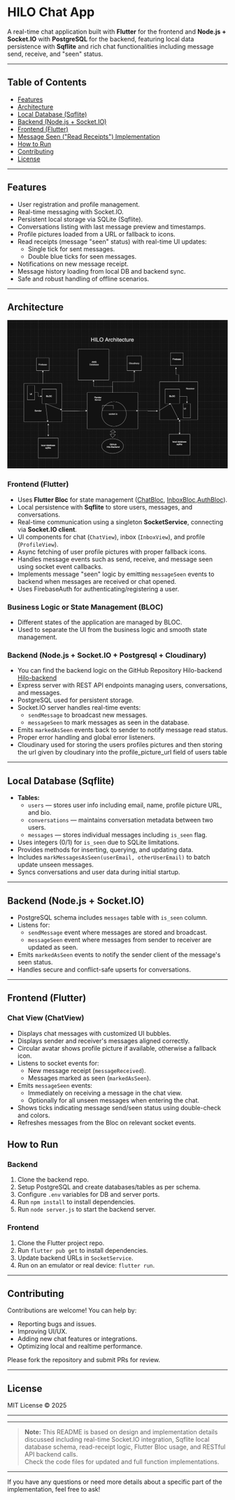 # HILO Chat App

A real-time chat application built with **Flutter** for the frontend and **Node.js + Socket.IO** with **PostgreSQL** for the backend, featuring local data persistence with **Sqflite** and rich chat functionalities including message send, receive, and "seen" status.

---

## Table of Contents

- [Features](#features)
- [Architecture](#architecture)
- [Local Database (Sqflite)](#local-database-sqflite)
- [Backend (Node.js + Socket.IO)](#backend-nodejs--socketio)
- [Frontend (Flutter)](#frontend-flutter)
- [Message Seen ("Read Receipts") Implementation](#message-seen-read-receipts-implementation)
- [How to Run](#how-to-run)
- [Contributing](#contributing)
- [License](#license)

---

## Features

- User registration and profile management.
- Real-time messaging with Socket.IO.
- Persistent local storage via SQLite (Sqflite).
- Conversations listing with last message preview and timestamps.
- Profile pictures loaded from a URL or fallback to icons.
- Read receipts (message "seen" status) with real-time UI updates:
  - Single tick for sent messages.
  - Double blue ticks for seen messages.
- Notifications on new message receipt.
- Message history loading from local DB and backend sync.
- Safe and robust handling of offline scenarios.

---

## Architecture

![Hilo-Architecture](./lib/assets/architecture.png)

### Frontend (Flutter)

- Uses **Flutter Bloc** for state management ([ChatBloc](./lib/features/chat/chat_bloc.dart), [InboxBloc](./lib/features/inbox/inbox_bloc.dart),[AuthBloc](./lib/features/auth/bloc/auth_bloc.dart)).
- Local persistence with **Sqflite** to store users, messages, and conversations.
- Real-time communication using a singleton **SocketService**, connecting via **Socket.IO client**.
- UI components for chat (`ChatView`), inbox (`InboxView`), and profile (`ProfileView`).
- Async fetching of user profile pictures with proper fallback icons.
- Handles message events such as send, receive, and message seen using socket event callbacks.
- Implements message "seen" logic by emitting `messageSeen` events to backend when messages are received or chat opened.
- Uses FirebaseAuth for authenticating/registering a user.

### Business Logic or State Management (BLOC)
- Different states of the application are managed by BLOC.
- Used to separate the UI from the business logic and smooth state management.

### Backend (Node.js + Socket.IO + Postgresql + Cloudinary)

- You can find the backend logic on the GitHub Repository Hilo-backend [Hilo-backend](https://github.com/pranjalsharmahp/hilo-backend.git)
- Express server with REST API endpoints managing users, conversations, and messages.
- PostgreSQL used for persistent storage.
- Socket.IO server handles real-time events:
  - `sendMessage` to broadcast new messages.
  - `messageSeen` to mark messages as seen in the database.
- Emits `markedAsSeen` events back to sender to notify message read status.
- Proper error handling and global error listeners.
- Cloudinary used for storing the users profiles pictures and then storing the url given by cloudinary into the profile_picture_url field of users table

---

## Local Database (Sqflite)

- **Tables:**
  - `users` — stores user info including email, name, profile picture URL, and bio.
  - `conversations` — maintains conversation metadata between two users.
  - `messages` — stores individual messages including `is_seen` flag.
- Uses integers (0/1) for `is_seen` due to SQLite limitations.
- Provides methods for inserting, querying, and updating data.
- Includes `markMessagesAsSeen(userEmail, otherUserEmail)` to batch update unseen messages.
- Syncs conversations and user data during initial startup.

---

## Backend (Node.js + Socket.IO)

- PostgreSQL schema includes `messages` table with `is_seen` column.
- Listens for:
  - `sendMessage` event where messages are stored and broadcast.
  - `messageSeen` event where messages from sender to receiver are updated as seen.
- Emits `markedAsSeen` events to notify the sender client of the message's seen status.
- Handles secure and conflict-safe upserts for conversations.

---

## Frontend (Flutter)

### Chat View (ChatView)

- Displays chat messages with customized UI bubbles.
- Displays sender and receiver's messages aligned correctly.
- Circular avatar shows profile picture if available, otherwise a fallback icon.
- Listens to socket events for:
  - New message receipt (`messageReceived`).
  - Messages marked as seen (`markedAsSeen`).
- Emits `messageSeen` events:
  - Immediately on receiving a message in the chat view.
  - Optionally for all unseen messages when entering the chat.
- Shows ticks indicating message send/seen status using double-check and colors.
- Refreshes messages from the Bloc on relevant socket events.



## How to Run

### Backend

1. Clone the backend repo.
2. Setup PostgreSQL and create databases/tables as per schema.
3. Configure `.env` variables for DB and server ports.
4. Run `npm install` to install dependencies.
5. Run `node server.js` to start the backend server.

### Frontend

1. Clone the Flutter project repo.
2. Run `flutter pub get` to install dependencies.
3. Update backend URLs in `SocketService`.
4. Run on an emulator or real device: `flutter run`.

---

## Contributing

Contributions are welcome! You can help by:

- Reporting bugs and issues.
- Improving UI/UX.
- Adding new chat features or integrations.
- Optimizing local and realtime performance.

Please fork the repository and submit PRs for review.

---

## License

MIT License © 2025

---

---

> **Note:** This README is based on design and implementation details discussed including real-time Socket.IO integration, Sqflite local database schema, read-receipt logic, Flutter Bloc usage, and RESTful API backend calls.  
> Check the code files for updated and full function implementations.

---

If you have any questions or need more details about a specific part of the implementation, feel free to ask!

